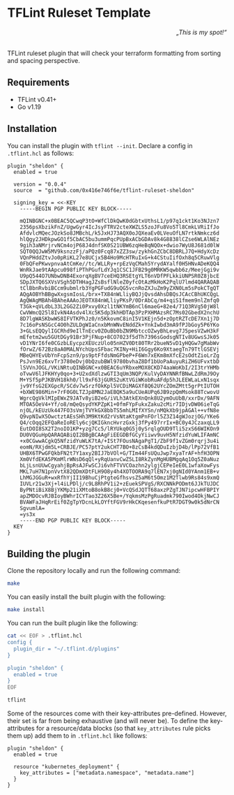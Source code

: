 # TFLint Ruleset Template

<div style="text-align: right"><em>„This is my spot!“</em></div>

<br>

TFLint ruleset plugin that will check your terraform formatting from sorting and
spacing perspective.

## Requirements

- TFLint v0.41+
- Go v1.19

## Installation

You can install the plugin with `tflint --init`. Declare a config in
`.tflint.hcl` as follows:

```hcl
plugin "sheldon" {
  enabled = true

  version = "0.0.4"
  source  = "github.com/0x416e746f6e/tflint-ruleset-sheldon"

  signing_key = <<-KEY
    -----BEGIN PGP PUBLIC KEY BLOCK-----

    mQINBGNC+x0BEAC5QCwqP3tO+WfClDkQwK0dGbtxUthsL1/p97q1ckt1Ko3NJzn7
    2356psXbzikFnZ/UgwGyr4IcJsyFTRV2cteXWZLS5zoJFu8Vo5Tl8CmkLVRiIfJo
    AfdvlcMQecJOzkSo8JMBchL/k5JxHJ73AQX0oJQXeaEv0LVeuOfLN7rtkNmkcz6d
    hlQgy2JHDkpwGO1f5CbAC5bu3ummPqcPUpBxACbGDAv8k4G8838lCZse6WLAlNEz
    9gih3aNMrjrvNCm4ojP68J4dnfSK0S21UBW6zqHeBqNQOx+dwio7WyU8J681d0lW
    SQT0QQJwW5MV9ksnzzFj/aPQz0Fcq87xZZ3sw/zykhGnZCbC8DBRLJ7Q+HdyXcDz
    VQnPHddZtvJo0pRiKL27e8UCjx5B4Ho9McHTRuIxG+k4CStuIifOxh8q5CRuwVlg
    0FbQFePKwvpnvaAtCmKe//tc/WLLRy+rpEzVqCMah5YrydAYalf0H5HNvADeKQQ4
    WnRkJae9tAApcu098fiPThPGufLdYJq1CSC1JFB29g0MRKW5qwbb6z/MeejGgi9v
    U9pQ544O7UNbwDNB4ExorqXgBV7ceEHQ3RSEtgYLT6nVDfPFLkkiUNPSR0Z8jbcE
    SDpJXTQ6SXVsVSgh5DTHHagJZsBsflNleZ0yfcOtAzMkHoK2PqlU7lmd4QARAQAB
    tClBbnRvbiBCcm9ubmlrb3YgPGFudG9uQG5vcnRoZXJuZm9yZXN0Lm5sPokCTgQT
    AQgAOBYhBBgwXxgsmIosL/brx+TX84nWLliyBQJjQvsdAhsDBQsJCAcCBhUKCQgL
    AgQWAgMBAh4BAheAAAoJEOTX84nWLliyPKsP/0DrAbCq/m4+qiS1fmem9nlZmfq0
    T3Gk+qVLdbL33L2GG2Zi0Pxvy0Xzl1tNKYmB6nCl6maeG+82e4/71Q3RVg50jW8l
    CwVWmcQ25l8IvkN4Asdv4lXc5K5dp3khHDTAp3PzPXHMAzsRC7Ms02GbedX2nchU
    8D7lgWASKbwWS8IFVTKPhJz0/n5KkovmC8inI5V1KEjn5d+zOptRZTcDE7Xn1j7D
    7c16oPsNSGcC4O0hZULDgWIaCnxbMnWNvENddZk+YnkIwbd3mA9fPJbGoy5P6YKo
    3+GLsEQQylIGCRhd9eIlTnEcv0ZOuBb0bZN9MbtccOZwyBhLevg7J5pesVZwH3kF
    mEfetm2wu5GUtDGy91Br3PjFNup+8CO7023f5dTh7396sGodsgNTIv8UGwsSJk05
    vD1YNrI6fe0CGzbLEycpzXEUczUlo05nHZV0Dt80TRr2bueN5vD1yHQGw7gMabWv
    fOrwZ/672Bz8aA0MALNYchUpsSFbac7KINy+HiI6Ggy6Ko9XtaegTn79TtlGSEVj
    MBeQHYEvUbYnFcpSzn9/ps9ptFfdsNmGPbeP+F6Wn7xEKm8mXfcE2sOdtZioLrZg
    PsJvn9Ez6xvTr3780eDvj0bQzubBWl9780bvhaZ8Df1bUoPaAuyuRiZH6UFvxtbD
    lSVVnJOGL/VKiNRtuQINBGNC+x0BEAC6uYRbxeMOX8CKD74aaWoKbI/2I3trYHMb
    oTvwV6lJFKHYy0qo+3+U2xdXdlzwGTI3qUm3NQP/KulVyDAYNNRfBNwLZdRmJ9Oy
    M+YSf5pPJKBVH18kh0/ll9xF63jGURS2uKtVGiWKobRuAFdp5hJLEEWLaLxN1sqx
    jv9YfsG2EXGpcR/SCdv7wSrzfOkKpl5VCDiMAGXf8Q62UYcZOmZMtt5grPtIUTOH
    +bXWE986Min+7rF0G0LTZJp8MN2JaEBQK5a9uCUeAUPq6JB9zpQmMsok88TcwovU
    WgrcQgVklMIpEWxZ9JATv8yiB2eG/iVLh3AtkEXnQnk8U2ymOuUbB/xxrDx/9AFN
    MTOA5OeV4+Yf/o8/mQeQsydYKPZpK1+0fmFYpFukxZaku2cMir7IDjvDW06ieTqG
    njOL/kEUzUk447FO3sVmjTVYkGX8bbTS5mhLMIfXYSn/nMQkXb9jpAGAl++vfN8e
    Q9vpNIwX5OwctztAEsSHh3M9KtKd2rVsNtaKtgmPnFOrl5Z3Z14gWJozjOG/YKe6
    Q4/cOqq2EFQaReIoREly6cjQKIGkncHvrzGxkj3fPy497rrIx+BC0y4JCzaxqLL9
    EutDOI8SX2T2noIO1KP+yzg7Cc5/lRYUkq0G5j0ySrqlgOUD9Tli5zxS66WIKOn9
    DU0VQGuHpQARAQABiQI2BBgBCAAgFiEEGDBfGCyYiiwv9uvH5NfzidYuWLIFAmNC
    +x0CGwwACgkQ5NfzidYuWLK7tA/+ISt7FOusNAgaPgT1/ZbF9f1vZGm0rqrj3u4i
    eomN/RXjdm5L+CRBJE/PC57ptY2ukCHT7BO+8zCsB4kdQDuIzbjD4b/lPp72VfB1
    UHBX6TPwGFQkbFN2t7Y1axy2BIJ7bVOl+G/TIm44FsUQuJwp7xyaTrAF+hfH3OPN
    Xm0VfdEKA5PKmMlrWNsD6qQl+yRqUanvCwZ5LI8RkZynMgHUBMgqAq1Oq5Z0aNuz
    bLjLsnUUwCgyahjBpRsAJFwSCJi6vhFTVVCOazhn2ylgjCEPeIeE0L1wfaXowFys
    MKL7uH7N1pnVvtX82QDmXDtFLH9O8y4h4XOTOORA9q7lEN7xj0gNId0YAnm1EB+v
    LhMGJGGuR+wxRfhYjII19BhuCjPtgteGfhsvsZ5aM6t5Omz1M2Tlwb9Rs84s9xmQ
    IUVLr21w3Xj+l4iLPDlj/c9L8RhPV1i2+zEuekSPVgS/RXCNNkPODmt6JJkTUJDC
    ByPNtiBiX8BjYKMp21iXMtoB8okB8cj0+VcQSdJQTT68axzPZgTJN7ipcwHFBPIY
    apZMDOcvRJBIoyBWhrICYTao3Z26X5Be+/YqkmsMzPgRuadmk790Iwod4OkjNwCJ
    BVAWFaJHqRrEif0ZgTpYDcnLkLOYftFGV9rHkCKqesenfkuPtR7DGT9w0k5dNrCN
    SgvumlA=
    =ys3x
    -----END PGP PUBLIC KEY BLOCK-----
  KEY
}
```

## Building the plugin

Clone the repository locally and run the following command:

```bash
make
```

You can easily install the built plugin with the following:

```bash
make install
```

You can run the built plugin like the following:

```bash
cat << EOF > .tflint.hcl
config {
  plugin_dir = "~/.tflint.d/plugins"
}

plugin "sheldon" {
  enabled = true
}
EOF

tflint
```

Some of the resources come with their key-attributes pre-defined.  However,
their set is far from being exhaustive (and will never be). To define the
key-attributes for a resource/data blocks (so that `key_attributes`
rule picks them up) add them to in `.tflint.hcl` like follows:

```hcl
plugin "sheldon" {
  enabled = true

  resource "kubernetes_deployment" {
    key_attributes = ["metadata.namespace", "metadata.name"]
  }
}
```
